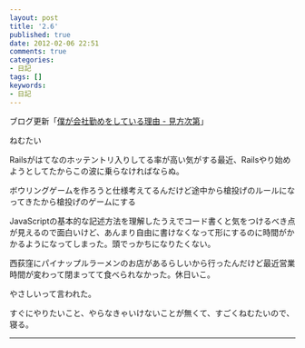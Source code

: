 ```yaml
---
layout: post
title: '2.6'
published: true
date: 2012-02-06 22:51
comments: true
categories:
- 日記
tags: []
keywords:
- 日記
---
```

ブログ更新「[僕が会社勤めをしている理由 - 見方次第](http://soramugi.hateblo.jp/entry/2012/02/06/123301 "僕が会社勤めをしている理由 - 見方次第")」

ねむたい

Railsがはてなのホッテントリ入りしてる率が高い気がする最近、Railsやり始めようとしてたからこの波に乗らなければならぬ。

ボウリングゲームを作ろうと仕様考えてるんだけど途中から槍投げのルールになってきたから槍投げのゲームにする

JavaScriptの基本的な記述方法を理解したうえでコード書くと気をつけるべき点が見えるので面白いけど、あんまり自由に書けなくなって形にするのに時間がかかるようになってしまった。頭でっかちになりたくない。

西荻窪にパイナップルラーメンのお店があるらしいから行ったんだけど最近営業時間が変わって閉まってて食べられなかった。休日いこ。

やさしいって言われた。

すぐにやりたいこと、やらなきゃいけないことが無くて、すごくねむたいので、寝る。

---

